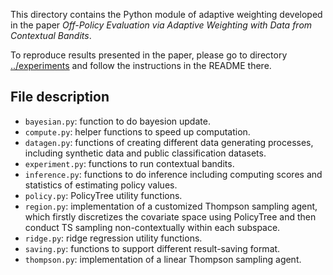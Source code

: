 This directory contains the Python module of adaptive weighting developed in the paper _Off-Policy Evaluation via Adaptive Weighting with Data from Contextual Bandits_.

To reproduce results presented in the paper, please go to directory [../experiments](https://github.com/gsbDBI/PolicyLearning/tree/main/scripts) and follow the instructions in the README there. 

## File description
- `bayesian.py`: function to do bayesion update.
- `compute.py`: helper functions to speed up computation. 
- `datagen.py`: functions of creating different data generating processes, including synthetic data and public classification datasets.
- `experiment.py`: functions to run contextual bandits.
- `inference.py`: functions to do inference including computing scores and statistics of estimating policy values.
- `policy.py`: PolicyTree utility functions.
- `region.py`: implementation of a customized Thompson sampling agent, which firstly discretizes the covariate space using PolicyTree and then conduct TS sampling non-contextually within each subspace.
- `ridge.py`: ridge regression utility functions.
- `saving.py`: functions to support different result-saving format. 
- `thompson.py`: implementation of a linear Thompson sampling agent.
